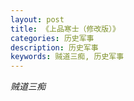 ```yaml
---
layout: post
title: 《上品寒士（修改版）》
categories: 历史军事
description: 历史军事
keywords: 贼道三痴, 历史军事
---
```

*贼道三痴*

